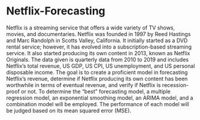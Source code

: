# Netflix-Forecasting
Netflix is a streaming service that offers a wide variety of TV shows, movies, and documentaries. Netflix was founded in 1997 by Reed Hastings and Marc Randolph in Scotts Valley, California. It initially started as a DVD rental service; however, it has evolved into a subscription-based streaming service. It also started producing its own content in 2013, known as Netflix Originals. The data given is quarterly data from 2010 to 2019 and includes Netflix’s total revenue, US GDP, US CPI, US unemployment, and US personal disposable income. The goal is to create a proficient model in forecasting Netflix’s revenue, determine if Netflix producing its own content has been worthwhile in terms of eventual revenue, and verify if Netflix is recession-proof or not. To determine the “best” forecasting model, a multiple regression model, an exponential smoothing model, an ARIMA model, and a combination model will be employed. The performance of each model will be judged based on its mean squared error (MSE).

